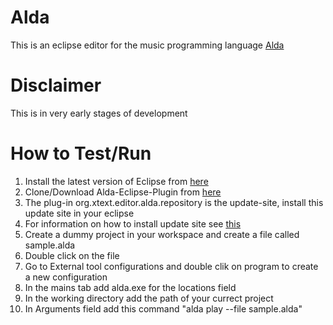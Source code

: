 # Alda
This is an eclipse editor for the music programming language [Alda](https://github.com/alda-lang)

# Disclaimer
This is in very early stages of development

# How to Test/Run
1. Install the latest version of Eclipse from [here](https://www.eclipse.org/downloads/?)
2. Clone/Download Alda-Eclipse-Plugin from [here](https://github.com/VishwaasHegde/Alda-Eclipse-Plugin.git)
3. The plug-in org.xtext.editor.alda.repository is the update-site, install this update site in your eclipse
4. For information on how to install update site see [this](http://help.eclipse.org/mars/index.jsp?topic=%2Forg.eclipse.platform.doc.user%2Ftasks%2Ftasks-127.htm)
5. Create a dummy project in your workspace and create a file called sample.alda
6. Double click on the file
7. Go to External tool configurations and double clik on program to create a new configuration
8. In the mains tab add alda.exe for the locations field
9. In the working directory add the path of your currect project
10. In Arguments field add this command "alda play --file sample.alda"
